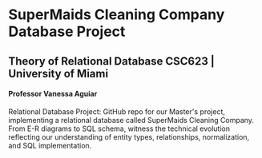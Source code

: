 # SuperMaids Cleaning Company Database Project
## Theory of Relational Database CSC623 | University of Miami 
#### Professor Vanessa Aguiar
Relational Database Project: GitHub repo for our Master's project, implementing a relational database called SuperMaids Cleaning Company. From E-R diagrams to SQL schema, witness the technical evolution reflecting our understanding of entity types, relationships, normalization, and SQL implementation. 
